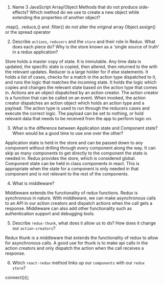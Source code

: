 1.  Name 3 JavaScript Array/Object Methods that do not produce side-effects? Which method do we use to create a new object while extending the properties of another object?

.map(), .reduce,() and .filter() do not alter the original array
Object.assign() or the spread operator

2.  Describe `actions`, `reducers` and the `store` and their role in Redux. What does each piece do? Why is the store known as a 'single source of truth' in a redux application?

Store holds a master copy of state. It is immutable. Any time data is updated, the specific state is copied, then altered, then returned to the with the relevant updates.
Reducer is a large holder for if else statements. It holds a list of cases, checks for a match in the action type dispatched to it, and runs the logic that matches the incoming state. It holds the logic which copies and changes the relevant state based on the action type that comes in.
Actions are an object dispatched by an action creator. The action creator is a function that can be called on an event. When invoked, the action creator dispatches an action object which holds an action type and a payload. The action type is used to run through the reducers cases and execute the correct logic. The payload can be set to nothing, or hold relevant data that needs to be received from the app to perform logic on.

3.  What is the difference between Application state and Component state? When would be a good time to use one over the other?

Application state is held in the store and can be passed down to any component without drilling through every component along the way. It can skip as many components to get directly to the component the state is needed in. Redux provides the store, which is considered global.
Component state can be held in class components in react. This is appropriate when the state for a component is only needed in that component and is not relevant to the rest of the components.

4.  What is middleware?

Middleware extends the functionality of redux functions. Redux is synchronous in nature. With middleware, we can make asynchronous calls to an API in our action creators and dispatch actions when the call gets a response. Middleware can also add other functionality such as authentication support and debugging tools.

5.  Describe `redux-thunk`, what does it allow us to do? How does it change our `action-creators`?

Redux thunk is a middleware that extends the functionality of redux to allow for asynchronous calls. A good use for thunk is to make api calls in the action creators and only dispatch the action when the call receives a response.

6.  Which `react-redux` method links up our `components` with our `redux store`?

connect()();
